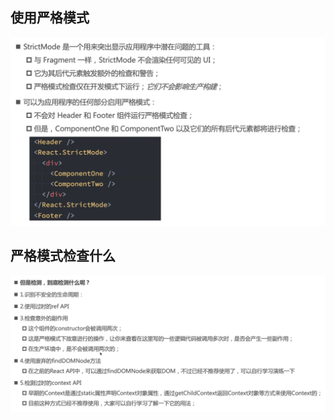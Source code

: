  ## 使用严格模式

![image-20210504123752591](.\image-20210504123752591.png)

## 严格模式检查什么

![image-20210504123640434](.\image-20210504123640434.png)